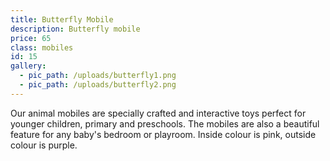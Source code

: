 ```yaml
---
title: Butterfly Mobile
description: Butterfly mobile
price: 65
class: mobiles
id: 15
gallery:
  - pic_path: /uploads/butterfly1.png
  - pic_path: /uploads/butterfly2.png
---
```



Our animal mobiles are specially crafted and interactive toys perfect for younger children, primary and preschools. The mobiles are also a beautiful feature for any baby's bedroom or playroom. Inside colour is pink, outside colour is purple.
